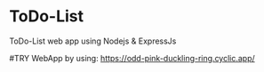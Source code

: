 # ToDo-List
ToDo-List web app using Nodejs &amp; ExpressJs



#TRY WebApp by using:
https://odd-pink-duckling-ring.cyclic.app/
